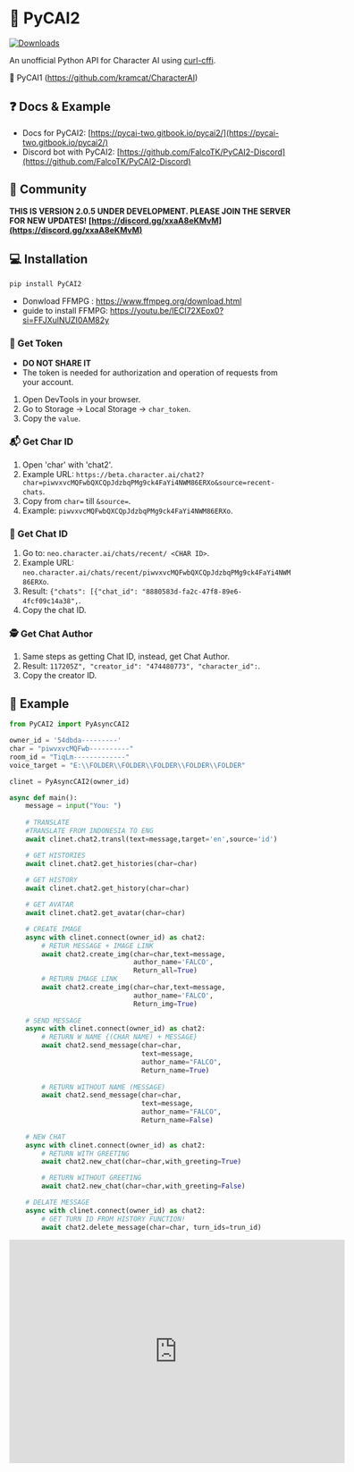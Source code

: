 # 💬 PyCAI2

[![Downloads](https://static.pepy.tech/badge/pycai2)](https://pepy.tech/project/pycai2)

An unofficial Python API for Character AI using [curl-cffi](https://github.com/yifeikong/curl_cffi).

 💬 PyCAI1
(https://github.com/kramcat/CharacterAI)

## ❓ Docs & Example

- Docs for PyCAI2: [https://pycai-two.gitbook.io/pycai2/](https://pycai-two.gitbook.io/pycai2/)
- Discord bot with PyCAI2: [https://github.com/FalcoTK/PyCAI2-Discord](https://github.com/FalcoTK/PyCAI2-Discord)

## 🏅 Community
**THIS IS VERSION 2.0.5 UNDER DEVELOPMENT. PLEASE JOIN THE SERVER FOR NEW UPDATES!
[https://discord.gg/xxaA8eKMvM](https://discord.gg/xxaA8eKMvM)**

## 💻 Installation
```bash
pip install PyCAI2
```
- Donwload FFMPG : https://www.ffmpeg.org/download.html
- guide to install FFMPG: https://youtu.be/IECI72XEox0?si=FFJXulNUZI0AM82y

### 🔑 Get Token 
- **DO NOT SHARE IT**
- The token is needed for authorization and operation of requests from your account.
1. Open DevTools in your browser.
2. Go to Storage -> Local Storage -> `char_token`.
3. Copy the `value`.

### 📬 Get Char ID
1. Open 'char' with 'chat2'.
2. Example URL: `https://beta.character.ai/chat2?char=piwvxvcMQFwbQXCQpJdzbqPMg9ck4FaYi4NWM86ERXo&source=recent-chats`.
3. Copy from `char=` till `&source=`.
4. Example: `piwvxvcMQFwbQXCQpJdzbqPMg9ck4FaYi4NWM86ERXo`.

### 👻 Get Chat ID
1. Go to: `neo.character.ai/chats/recent/ <CHAR ID>`.
2. Example URL: `neo.character.ai/chats/recent/piwvxvcMQFwbQXCQpJdzbqPMg9ck4FaYi4NWM86ERXo`.
3. Result: `{"chats": [{"chat_id": "8880583d-fa2c-47f8-89e6-4fcf09c14a38",`.
4. Copy the chat ID.

### 🕵️ Get Chat Author
1. Same steps as getting Chat ID, instead, get Chat Author.
2. Result: `117205Z", "creator_id": "474480773", "character_id":`.
3. Copy the creator ID.

## 📙 Example
```python
from PyCAI2 import PyAsyncCAI2

owner_id = '54dbda---------'
char = "piwvxvcMQFwb----------"
room_id = "TiqLm-------------"
voice_target = "E:\\FOLDER\\FOLDER\\FOLDER\\FOLDER\\FOLDER"

clinet = PyAsyncCAI2(owner_id)

async def main():
    message = input("You: ")
     
    # TRANSLATE 
    #TRANSLATE FROM INDONESIA TO ENG
    await clinet.chat2.transl(text=message,target='en',source='id') 

    # GET HISTORIES
    await clinet.chat2.get_histories(char=char)
    
    # GET HISTORY
    await clinet.chat2.get_history(char=char)

    # GET AVATAR
    await clinet.chat2.get_avatar(char=char)

    # CREATE IMAGE
    async with clinet.connect(owner_id) as chat2:
        # RETUR MESSAGE + IMAGE LINK 
        await chat2.create_img(char=char,text=message,
                               author_name='FALCO',
                               Return_all=True)
        # RETURN IMAGE LINK
        await chat2.create_img(char=char,text=message,
                               author_name='FALCO',
                               Return_img=True)
        
    # SEND MESSAGE
    async with clinet.connect(owner_id) as chat2:
        # RETURN W NAME {(CHAR NAME) + MESSAGE}
        await chat2.send_message(char=char,
                                 text=message,
                                 author_name="FALCO",
                                 Return_name=True)
        
        # RETURN WITHOUT NAME (MESSAGE)
        await chat2.send_message(char=char,
                                 text=message,
                                 author_name="FALCO",
                                 Return_name=False)
    
    # NEW CHAT
    async with clinet.connect(owner_id) as chat2:
        # RETURN WITH GREETING
        await chat2.new_chat(char=char,with_greeting=True)

        # RETURN WITHOUT GREETING 
        await chat2.new_chat(char=char,with_greeting=False)

    # DELATE MESSAGE 
    async with clinet.connect(owner_id) as chat2:
        # GET TURN ID FROM HISTORY FUNCTION!
        await chat2.delete_message(char=char, turn_ids=trun_id)
```


<iframe style="width:100%;height:auto;min-width:600px;min-height:400px;" src="https://star-history.com/embed?secret=Z2hwX2FaY0JSWFpvWkJlaUp5NHB6TG5HVDNydmI1eUJWNTBlbTNGOA==#FalcoTK/PyCAI2&Date" frameBorder="0"></iframe>
